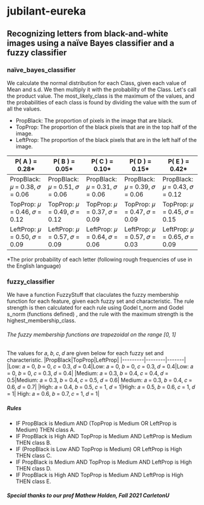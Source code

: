 # jubilant-eureka
## Recognizing letters from black-and-white images using a naïve Bayes classifier and a fuzzy classifier


### naïve_bayes_classifier
We calculate the normal distribution for each Class, given each value of Mean and s.d. We then multiply it with the probability of the Class. Let's call the product value. The most_likely_class is the maximum of the values, and the probabilities of each class is found by dividing the value with the sum of all the values.

- PropBlack: The proportion of pixels in the image that are black.
- TopProp: The proportion of the black pixels that are in the top half of the image.
- LeftProp: The proportion of the black pixels that are in the left half of the image.

| P( A ) = 0.28* | P( B ) = 0.05* | P( C ) = 0.10* | P( D ) = 0.15* | P( E ) = 0.42* |
|---------|---------------|-------|--------|-----|
| PropBlack: 𝜇 = 0.38, 𝜎 = 0.06 |PropBlack: 𝜇 = 0.51, 𝜎 = 0.06| PropBlack: 𝜇 = 0.31, 𝜎 = 0.06| PropBlack: 𝜇 = 0.39, 𝜎 = 0.06 | PropBlack: 𝜇 = 0.43, 𝜎 = 0.12 |
|TopProp: 𝜇 = 0.46, 𝜎 = 0.12|TopProp: 𝜇 = 0.49, 𝜎 = 0.12| TopProp: 𝜇 = 0.37, 𝜎 = 0.09 | TopProp: 𝜇 = 0.47, 𝜎 = 0.09 | TopProp: 𝜇 = 0.45, 𝜎 = 0.15 | 
|LeftProp: 𝜇 = 0.50, 𝜎 = 0.09 |LeftProp: 𝜇 = 0.57, 𝜎 = 0.09 | LeftProp: 𝜇 = 0.64, 𝜎 = 0.06 | LeftProp: 𝜇 = 0.57, 𝜎 = 0.03 | LeftProp: 𝜇 = 0.65, 𝜎 = 0.09 |
*The prior probability of each letter (following rough frequencies of use in the English language)

### fuzzy_classifier
We have a function FuzzyStuff that claculates the fuzzy membership function for each feature, given each fuzzy set and characteristic. The rule strength is then calculated for each rule using Godel t_norm and Godel s_norm (functions defined) , and the rule with the maximum strength is the highest_membership_class. 
###### The fuzzy membership functions are trapezoidal on the range [0, 1]  
The values for 𝑎, 𝑏, 𝑐, 𝑑 are given below for each fuzzy set and characteristic.
|PropBlack|TopProp|LeftProp|
|---------|--------|-------|
|Low: 𝑎 = 0, 𝑏 = 0, 𝑐 = 0.3, 𝑑 = 0.4|Low: 𝑎 = 0, 𝑏 = 0, 𝑐 = 0.3, 𝑑 = 0.4|Low: 𝑎 = 0, 𝑏 = 0, 𝑐 = 0.3, 𝑑 = 0.4|
|Medium: 𝑎 = 0.3, 𝑏 = 0.4, 𝑐 = 0.4, 𝑑 = 0.5|Medium: 𝑎 = 0.3, 𝑏 = 0.4, 𝑐 = 0.5, 𝑑 = 0.6| Medium: 𝑎 = 0.3, 𝑏 = 0.4, 𝑐 = 0.6, 𝑑 = 0.7| 
|High: 𝑎 = 0.4, 𝑏 = 0.5, 𝑐 = 1, 𝑑 = 1|High: 𝑎 = 0.5, 𝑏 = 0.6, 𝑐 = 1, 𝑑 = 1| High: 𝑎 = 0.6, 𝑏 = 0.7, 𝑐 = 1, 𝑑 = 1|

##### Rules

- IF PropBlack is Medium AND (TopProp is Medium OR LeftProp is Medium) THEN class A.
- IF PropBlack is High AND TopProp is Medium AND LeftProp is Medium THEN class B.
- IF (PropBlack is Low AND TopProp is Medium) OR LeftProp is High THEN class C.
- IF PropBlack is Medium AND TopProp is Medium AND LeftProp is High THEN class D.
- IF PropBlack is High AND TopProp is Medium AND LeftProp is High THEN class E.

##### Special thanks to our prof Mathew Holden, Fall 2021 CarletonU